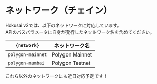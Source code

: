 # ネットワーク（チェイン）

Hokusai v2では、以下のネットワークに対応しています。  
APIのパスパラメータに自身が発行したネットワーク名を含めてください。

 | `{network}` | ネットワーク名  |
 |-------------|-----------------|
 | `polygon-mainnet`   | Polygon Mainnet |
 | `polygon-mumbai`    | Polygon Testnet |

これら以外のネットワークにも近日対応予定です！

